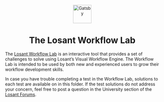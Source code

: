 <p align="center">
  <img alt="Gatsby" src="https://cdn2.hubspot.net/hubfs/742943/Email/Images/Email%20Logos/losant-footer-logo.png" width="60" />
</p>
<h1 align="center">
  The Losant Workflow Lab
</h1>

The [Losant Workflow Lab](http://docs.losant.com/workflows/workflow-lab/lab/) is an interactive tool that provides a set of challenges to solve using Losant’s Visual Workflow Engine. The Workflow Lab is intended to be used by both new and experienced users to grow their workflow development skills.

In case you have trouble completing a test in the Workflow Lab, solutions to each test are available on in this folder. If the test solutions do not address your concern, feel free to post a question in the University section of the [Losant Forums](https://forums.losant.com/c/losant-university).
